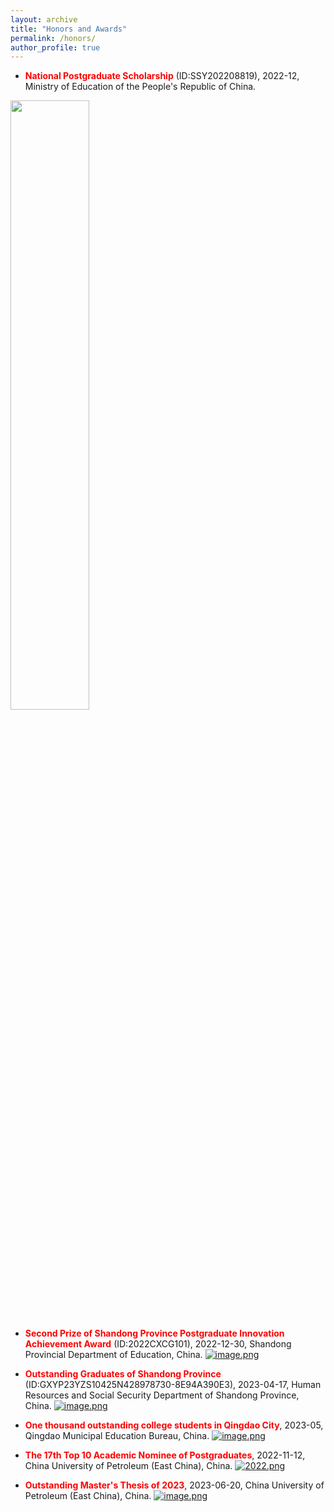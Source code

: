 ```yaml
---
layout: archive
title: "Honors and Awards"
permalink: /honors/
author_profile: true
---
```


* **<font color=red>National Postgraduate Scholarship</font>** (ID:SSY202208819), 2022-12, Ministry of Education of the People's Republic of China.
<img src="https://postimg.cc/QH5HmkFZ" width=50%>


* **<font color=red>Second Prize of Shandong Province Postgraduate Innovation Achievement Award</font>** (ID:2022CXCG101), 2022-12-30, Shandong Provincial Department of Education, China.
[![image.png](https://i.postimg.cc/PfwXZgVF/image.png)](https://postimg.cc/7bqrrWkg)

* **<font color=red>Outstanding Graduates of Shandong Province</font>** (ID:GXYP23YZS10425N428978730-8E94A390E3), 2023-04-17, Human Resources and Social Security Department of Shandong Province, China.
[![image.png](https://i.postimg.cc/m24s9tHt/image.png)](https://postimg.cc/dD5pPQnY)

* **<font color=red>One thousand outstanding college students in Qingdao City</font>**, 2023-05, Qingdao Municipal Education Bureau, China.
[![image.png](https://i.postimg.cc/9QJCCCzz/image.png)](https://postimg.cc/5XYZmcBM)

* **<font color=red>The 17th Top 10 Academic Nominee of Postgraduates</font>**, 2022-11-12, China University of Petroleum (East China), China.
[![2022.png](https://i.postimg.cc/y6gdjgxj/2022.png)](https://postimg.cc/XXW47vwB)

* **<font color=red>Outstanding Master's Thesis of 2023</font>**, 2023-06-20, China University of Petroleum (East China), China.
[![image.png](https://i.postimg.cc/NfCdcnBB/image.png)](https://postimg.cc/3dpXjnkc)


